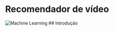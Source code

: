 # Recomendador de vídeo
<img src="https://th.bing.com/th/id/OIP.aSC3odScNMyz7Y6MZvqJ1QHaEK?pid=ImgDet&rs=1" alt="Machine Learning">
## Introdução 
